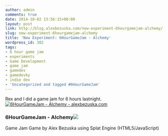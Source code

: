```yaml
---
author: admin
comments: true
date: 2014-10-02 13:56:15+00:00
layout: post
link: http://blog.alexbezuska.com/new-experiment-6hourgamejam-alchemy/
slug: new-experiment-6hourgamejam-alchemy
title: 'New Experiment: 6HourGameJam - Alchemy'
wordpress_id: 382
tags:
- 6 hour game jam
- experiments
- Game Development
- game jam
- gamedev
- gamedevky
- indie dev
- 'Uncategorized and tagged #6HourGameJam'
---
```


Rex and I did a game jam for 6 hours lastnight.
[![6HourGameJam - Alchemy - alexbezuska.com](http://alexbezuska.com/img/experiments/alchemy.png)](https://rawgit.com/AlexBezuska/6HourGameJam---Alchemy/master/index.html)


### 6HourGameJam - Alchemy[![](http://alexbezuska.com/img/github-icon.png)](https://github.com/AlexBezuska/6HourGameJam---Alchemy)


Game Jam Game by Alex Bezuska
using Splat Engine (HTML5/JavaScript)
